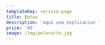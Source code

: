 ```yaml
---
templateKey: service-page
title: Botox
description: 'aqui una explicacion '
price: '45'
image: /img/pelocorto.jpg
---
```


